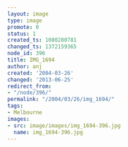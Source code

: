 ```yaml
---
layout: image
type: image
promote: 0
status: 1
created_ts: 1080280781
changed_ts: 1372159365
node_id: 396
title: IMG_1694
author: anj
created: '2004-03-26'
changed: '2013-06-25'
redirect_from:
- "/node/396/"
permalink: "/2004/03/26/img_1694/"
tags:
- Melbourne
images:
- src: image/images/img_1694-396.jpg
  name: img_1694-396.jpg
---
```


